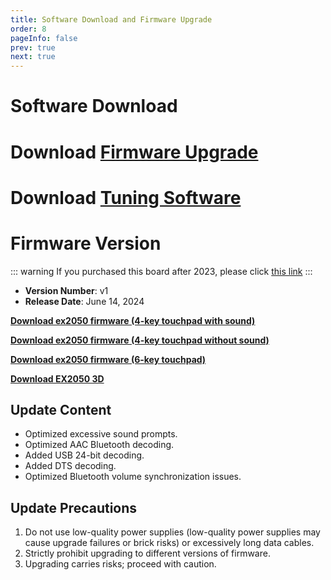 ```yaml
---
title: Software Download and Firmware Upgrade
order: 8
pageInfo: false
prev: true
next: true
---
```


# Software Download

# Download [Firmware Upgrade](https://likeyou156156.online:9000/lky/tools/MV_Assisant_Tools_2021_V3.0.9T(2023.05.29).exe)
# Download [Tuning Software](https://likeyou156156.online:9000/lky/tools/ACPWorkbench_24bit.exe)

# Firmware Version
::: warning
If you purchased this board after 2023, please click [this link](/firmware/)
:::

- **Version Number**: v1
- **Release Date**: June 14, 2024

**[Download ex2050 firmware (4-key touchpad with sound)](https://likeyou156156.online:9000/lky/EX/EX2050/bin/2050S.mva)**

**[Download ex2050 firmware (4-key touchpad without sound)](https://likeyou156156.online:9000/lky/EX/EX2050/bin/2050S无提示音.mva)**

**[Download ex2050 firmware (6-key touchpad)](https://likeyou156156.online:9000/lky/EX/EX2050/bin/EX202-2050.mva)**

**[Download EX2050 3D](https://likeyou156156.online:9000/lky/3D/EX202_2050.step)**

## Update Content
- Optimized excessive sound prompts.
- Optimized AAC Bluetooth decoding.
- Added USB 24-bit decoding.
- Added DTS decoding.
- Optimized Bluetooth volume synchronization issues.

## Update Precautions
1. Do not use low-quality power supplies (low-quality power supplies may cause upgrade failures or brick risks) or excessively long data cables.
2. Strictly prohibit upgrading to different versions of firmware.
3. Upgrading carries risks; proceed with caution.
